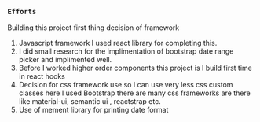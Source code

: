 ### `Efforts `

Building this project first thing decision of framework 

1) Javascript framework I used react library for completing this. <br/> 
2) I did small research for the implimentation of bootstrap date range picker and implimented 
   well.<br/>
3) Before I worked higher order components this project is I build first time in react hooks <br/> 
4) Decision for css framework use so I can use very less css custom classes here I used Bootstrap 
   there are many css frameworks are there like material-ui, semantic ui , reactstrap etc.
5) Use of mement library for printing date format 

